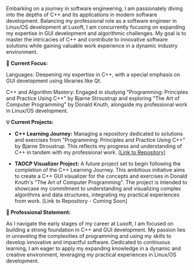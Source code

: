 Embarking on a journey in software engineering, I am passionately diving into the depths of C++ and its applications in modern software development. Balancing my professional role as a software engineer in Linux/OS development at Luxoft, I am concurrently focusing on expanding my expertise in GUI development and algorithmic challenges.
My goal is to master the intricacies of C++ and contribute to innovative software solutions while gaining valuable work experience in a dynamic industry environment.

**🚀 Current Focus:**

Languages: Deepening my expertise in C++, with a special emphasis on GUI development using libraries like Qt.

C++ and Algorithm Mastery: Engaged in studying "Programming: Principles and Practice Using C++" by Bjarne Stroustrup and exploring "The Art of Computer Programming" by Donald Knuth, alongside my professional work in Linux/OS development.


**💡 Current Projects:**

-  **C++ Learning Journey:**
Managing a repository dedicated to solutions and exercises from "Programming: Principles and Practice Using C++" by Bjarne Stroustrup. This reflects my progress and understanding of C++ in tandem with my professional work. [[Link to Repository](https://github.com/Cristiaaannn/PPPUCPP)]


-  **TAOCP Visualizer Project:**
A future project set to begin following the completion of the C++ Learning Journey. This ambitious initiative aims to create a C++ GUI visualizer for the concepts and exercises in Donald Knuth's "The Art of Computer Programming". The project is intended to showcase my commitment to understanding and visualizing complex algorithms and data structures, integrating my practical experiences from work. [Link to Repository - Coming Soon]


**🌟 Professional Statement:**

As I navigate the early stages of my career at Luxoft, I am focused on building a strong foundation in C++ and GUI development. My passion lies in unraveling the complexities of programming and using my skills to develop innovative and impactful software. Dedicated to continuous learning, I am eager to apply my expanding knowledge in a dynamic and creative environment, leveraging my practical experiences in Linux/OS development.
